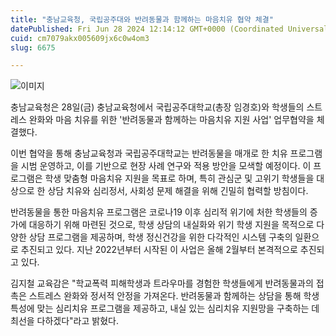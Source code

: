 ```yaml
---
title: "충남교육청, 국립공주대와 반려동물과 함께하는 마음치유 협약 체결"
datePublished: Fri Jun 28 2024 12:14:12 GMT+0000 (Coordinated Universal Time)
cuid: cm7079akx005609jx6c0w4om3
slug: 6675

---
```



![이미지](https://cdn.hashnode.com/res/hashnode/image/upload/v1739261275734/77138a45-851d-4d7a-b15a-9bba78679e4b.png)

충남교육청은 28일(금) 충남교육청에서 국립공주대학교(총장 임경호)와 학생들의 스트레스 완화와 마음 치유를 위한 '반려동물과 함께하는 마음치유 지원 사업' 업무협약을 체결했다.

이번 협약을 통해 충남교육청과 국립공주대학교는 반려동물을 매개로 한 치유 프로그램을 시범 운영하고, 이를 기반으로 현장 사례 연구와 적용 방안을 모색할 예정이다. 이 프로그램은 학생 맞춤형 마음치유 지원을 목표로 하며, 특히 관심군 및 고위기 학생들을 대상으로 한 상담 치유와 심리정서, 사회성 문제 해결을 위해 긴밀히 협력할 방침이다.

반려동물을 통한 마음치유 프로그램은 코로나19 이후 심리적 위기에 처한 학생들의 증가에 대응하기 위해 마련된 것으로, 학생 상담의 내실화와 위기 학생 지원을 목적으로 다양한 상담 프로그램을 제공하며, 학생 정신건강을 위한 다각적인 시스템 구축의 일환으로 추진되고 있다. 지난 2022년부터 시작된 이 사업은 올해 2월부터 본격적으로 추진되고 있다.

김지철 교육감은 "학교폭력 피해학생과 트라우마를 경험한 학생들에게 반려동물과의 접촉은 스트레스 완화와 정서적 안정을 가져온다. 반려동물과 함께하는 상담을 통해 학생 특성에 맞는 심리치유 프로그램을 제공하고, 내실 있는 심리치유 지원망을 구축하는 데 최선을 다하겠다"라고 밝혔다.